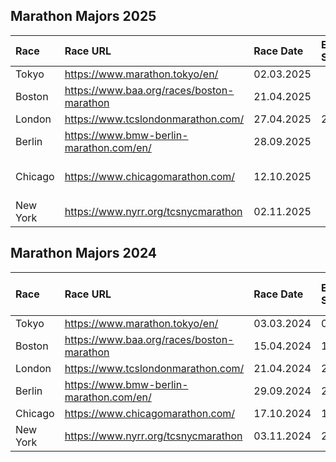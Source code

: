 ## Marathon Majors 2025
| Race     | Race URL                                  | Race Date   | Entry Time Start   | Entry Time End   | Expected Time Frame     |
|:---------|:------------------------------------------|:------------|:-------------------|:-----------------|:------------------------|
| Tokyo    | https://www.marathon.tokyo/en/            | 02.03.2025  |                    |                  | August2024              |
| Boston   | https://www.baa.org/races/boston-marathon | 21.04.2025  |                    |                  | September 2024          |
| London   | https://www.tcslondonmarathon.com/        | 27.04.2025  | 20.04.2024         | 26.04.2024       |                         |
| Berlin   | https://www.bmw-berlin-marathon.com/en/   | 28.09.2025  |                    |                  | September 2024          |
| Chicago  | https://www.chicagomarathon.com/          | 12.10.2025  |                    |                  | October - November 2024 |
| New York | https://www.nyrr.org/tcsnycmarathon       | 02.11.2025  |                    |                  | February 2025           |

## Marathon Majors 2024
| Race     | Race URL                                  | Race Date   | Entry Time Start   | Entry Time End   | Expected Time Frame   |
|:---------|:------------------------------------------|:------------|:-------------------|:-----------------|:----------------------|
| Tokyo    | https://www.marathon.tokyo/en/            | 03.03.2024  | 01.08.2023         | 10.08.2023       |                       |
| Boston   | https://www.baa.org/races/boston-marathon | 15.04.2024  | 11.09.2023         | 15.09.2023       |                       |
| London   | https://www.tcslondonmarathon.com/        | 21.04.2024  | 22.04.2023         | 27.04.2023       |                       |
| Berlin   | https://www.bmw-berlin-marathon.com/en/   | 29.09.2024  | 29.09.2023         | 16.11.2023       |                       |
| Chicago  | https://www.chicagomarathon.com/          | 17.10.2024  | 17.10.2023         | 16.11.2023       |                       |
| New York | https://www.nyrr.org/tcsnycmarathon       | 03.11.2024  | 28.02.2024         | 21.03.2024       |                       |